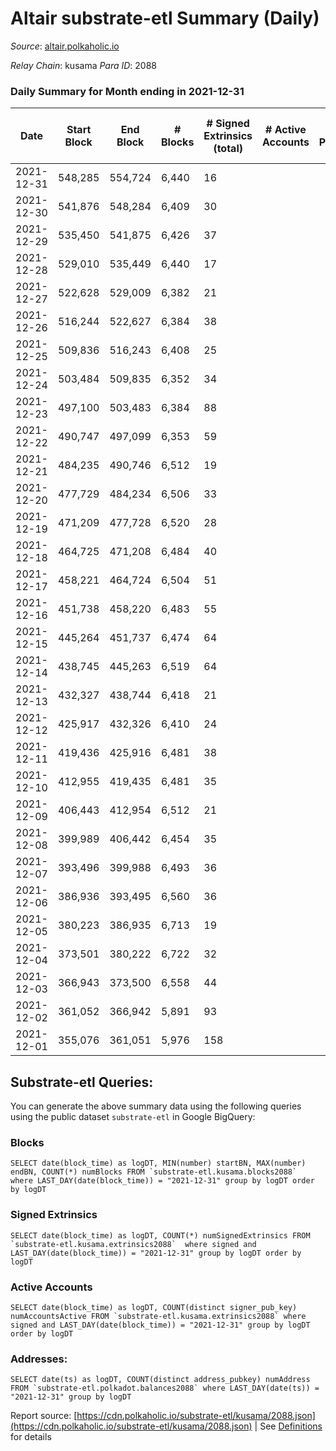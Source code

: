 # Altair substrate-etl Summary (Daily)

_Source_: [altair.polkaholic.io](https://altair.polkaholic.io)

*Relay Chain*: kusama
*Para ID*: 2088



### Daily Summary for Month ending in 2021-12-31


| Date | Start Block | End Block | # Blocks | # Signed Extrinsics (total) | # Active Accounts | # Passive | # New | # Addresses with Balances | # Events | # Transfers | # XCM Transfers In | # XCM Transfers Out |
| ---- | ----------- | --------- | -------- | --------------------------- | ----------------- | --------- | ----- | ------------------------- | -------- | ----------- | ------------------ | ------------------- |
| 2021-12-31 | 548,285 | 554,724 | 6,440  | 16 |  |  |  | 20,225 | 13,093 | 14 ($1,131.13) |   |   |
| 2021-12-30 | 541,876 | 548,284 | 6,409  | 30 |  |  |  | 20,211 | 13,166 | 22 ($4,453.97) |   |   |
| 2021-12-29 | 535,450 | 541,875 | 6,426  | 37 |  |  |  | 20,191 | 13,223 | 23 ($3,015.21) |   |   |
| 2021-12-28 | 529,010 | 535,449 | 6,440  | 17 |  |  |  | 20,169 | 13,273 | 30 ($3,491.24) |   |   |
| 2021-12-27 | 522,628 | 529,009 | 6,382  | 21 |  |  |  | 20,141 | 13,098 | 24 ($3,054.06) |   |   |
| 2021-12-26 | 516,244 | 522,627 | 6,384  | 38 |  |  |  | 20,117 | 13,161 | 23 ($35,380.74) |   |   |
| 2021-12-25 | 509,836 | 516,243 | 6,408  | 25 |  |  |  | 20,094 | 13,166 | 24 ($4,583.65) |   |   |
| 2021-12-24 | 503,484 | 509,835 | 6,352  | 34 |  |  |  | 20,070 | 13,149 | 30 ($3,298.48) |   |   |
| 2021-12-23 | 497,100 | 503,483 | 6,384  | 88 |  |  |  | 20,041 | 13,443 | 32 ($5,461.15) |   |   |
| 2021-12-22 | 490,747 | 497,099 | 6,353  | 59 |  |  |  | 20,009 | 13,486 | 53 ($133,953.38) |   |   |
| 2021-12-21 | 484,235 | 490,746 | 6,512  | 19 |  |  |  | 19,958 | 13,417 | 30 ($4,310.42) |   |   |
| 2021-12-20 | 477,729 | 484,234 | 6,506  | 33 |  |  |  | 19,928 | 13,493 | 33 ($2,533.73) |   |   |
| 2021-12-19 | 471,209 | 477,728 | 6,520  | 28 |  |  |  |  | 13,475 | 31 ($18,984.34) |   |   |
| 2021-12-18 | 464,725 | 471,208 | 6,484  | 40 |  |  |  | 19,865 | 13,456 | 32 ($18,545.72) |   |   |
| 2021-12-17 | 458,221 | 464,724 | 6,504  | 51 |  |  |  | 19,833 | 13,538 | 41 ($501,146.78) |   |   |
| 2021-12-16 | 451,738 | 458,220 | 6,483  | 55 |  |  |  | 19,804 | 13,804 | 57 ($11,640.64) |   |   |
| 2021-12-15 | 445,264 | 451,737 | 6,474  | 64 |  |  |  | 19,748 | 14,196 | 91 ($15,772.93) |   |   |
| 2021-12-14 | 438,745 | 445,263 | 6,519  | 64 |  |  |  | 19,657 | 13,822 | 47 ($11,483.81) |   |   |
| 2021-12-13 | 432,327 | 438,744 | 6,418  | 21 |  |  |  | 19,608 | 13,663 | 74 ($57,168.49) |   |   |
| 2021-12-12 | 425,917 | 432,326 | 6,410  | 24 |  |  |  | 19,534 | 13,343 | 45 ($11,173.82) |   |   |
| 2021-12-11 | 419,436 | 425,916 | 6,481  | 38 |  |  |  | 19,489 | 13,503 | 46 ($17,259.66) |   |   |
| 2021-12-10 | 412,955 | 419,435 | 6,481  | 35 |  |  |  | 19,445 | 13,624 | 57 ($20,055.23) |   |   |
| 2021-12-09 | 406,443 | 412,954 | 6,512  | 21 |  |  |  | 19,389 | 13,821 | 70 ($27,416.33) |   |   |
| 2021-12-08 | 399,989 | 406,442 | 6,454  | 35 |  |  |  | 19,319 | 14,580 | 149 ($24,312.74) |   |   |
| 2021-12-07 | 393,496 | 399,988 | 6,493  | 36 |  |  |  | 19,174 | 15,058 | 186 ($43,096.26) |   |   |
| 2021-12-06 | 386,936 | 393,495 | 6,560  | 36 |  |  |  | 18,995 | 14,027 | 79 ($11,114.36) |   |   |
| 2021-12-05 | 380,223 | 386,935 | 6,713  | 19 |  |  |  | 18,920 | 14,553 | 101 ($53,711.41) |   |   |
| 2021-12-04 | 373,501 | 380,222 | 6,722  | 32 |  |  |  | 18,824 | 14,506 | 94 ($33,894.61) |   |   |
| 2021-12-03 | 366,943 | 373,500 | 6,558  | 44 |  |  |  | 18,733 | 15,935 | 253 ($70,028.73) |   |   |
| 2021-12-02 | 361,052 | 366,942 | 5,891  | 93 |  |  |  | 18,483 | 16,670 | 436 ($86,725.52) |   |   |
| 2021-12-01 | 355,076 | 361,051 | 5,976  | 158 |  |  |  | 18,046 | 21,100 | 821 ($187,788.02) |   |   |

## Substrate-etl Queries:
You can generate the above summary data using the following queries using the public dataset `substrate-etl` in Google BigQuery:


### Blocks
```
SELECT date(block_time) as logDT, MIN(number) startBN, MAX(number) endBN, COUNT(*) numBlocks FROM `substrate-etl.kusama.blocks2088`  where LAST_DAY(date(block_time)) = "2021-12-31" group by logDT order by logDT
```


### Signed Extrinsics
```
SELECT date(block_time) as logDT, COUNT(*) numSignedExtrinsics FROM `substrate-etl.kusama.extrinsics2088`  where signed and LAST_DAY(date(block_time)) = "2021-12-31" group by logDT order by logDT
```


### Active Accounts
```
SELECT date(block_time) as logDT, COUNT(distinct signer_pub_key) numAccountsActive FROM `substrate-etl.kusama.extrinsics2088` where signed and LAST_DAY(date(block_time)) = "2021-12-31" group by logDT order by logDT
```


### Addresses:
```
SELECT date(ts) as logDT, COUNT(distinct address_pubkey) numAddress FROM `substrate-etl.polkadot.balances2088` where LAST_DAY(date(ts)) = "2021-12-31" group by logDT
```



Report source: [https://cdn.polkaholic.io/substrate-etl/kusama/2088.json](https://cdn.polkaholic.io/substrate-etl/kusama/2088.json) | See [Definitions](/DEFINITIONS.md) for details
